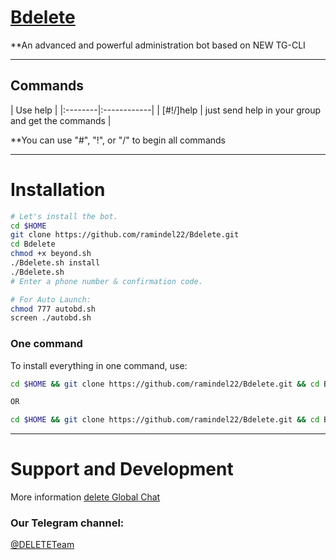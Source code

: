# [Bdelete](https://telegram.me/Delete_TM)

**An advanced and powerful administration bot based on NEW TG-CLI


* * *

## Commands

| Use help |
|:--------|:------------|
| [#!/]help | just send help in your group and get the commands |

**You can use "#", "!", or "/" to begin all commands

* * *

# Installation

```sh
# Let's install the bot.
cd $HOME
git clone https://github.com/ramindel22/Bdelete.git
cd Bdelete
chmod +x beyond.sh
./Bdelete.sh install
./Bdelete.sh 
# Enter a phone number & confirmation code.

# For Auto Launch:
chmod 777 autobd.sh
screen ./autobd.sh
```
### One command
To install everything in one command, use:
```sh
cd $HOME && git clone https://github.com/ramindel22/Bdelete.git && cd Bdelete && chmod +x Bdelete.sh && ./Bdelete.sh install && ./Bdelete.sh

OR

cd $HOME && git clone https://github.com/ramindel22/Bdelete.git && cd Bdelete && chmod +x Bdelete.sh && ./Bdelete.sh install && chmod 777 autobd.sh && screen ./autobd.sh
```

* * *

# Support and Development

More information [delete Global Chat](https://t.me/joinchat/AAAAAEAYAluAzlzQS6PiYw)

### Our Telegram channel:

[@DELETETeam](https://telegram.me/Delete_TM)
